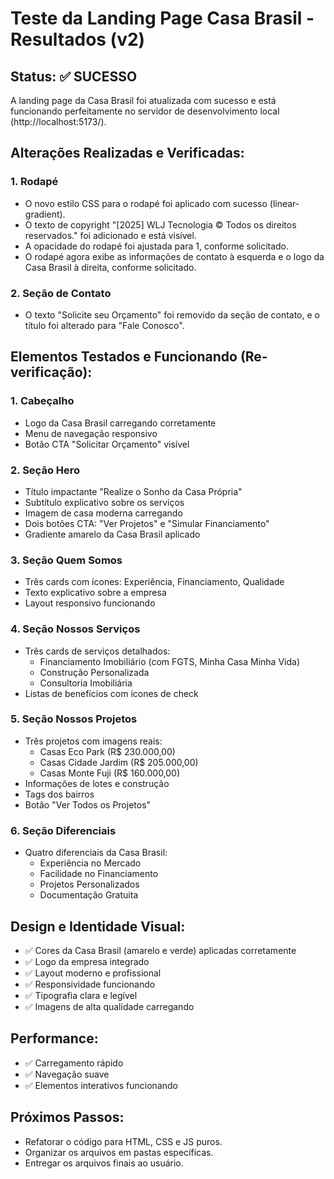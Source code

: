 # Teste da Landing Page Casa Brasil - Resultados (v2)

## Status: ✅ SUCESSO

A landing page da Casa Brasil foi atualizada com sucesso e está funcionando perfeitamente no servidor de desenvolvimento local (http://localhost:5173/).

## Alterações Realizadas e Verificadas:

### 1. Rodapé
- O novo estilo CSS para o rodapé foi aplicado com sucesso (linear-gradient).
- O texto de copyright "[2025] WLJ Tecnologia © Todos os direitos reservados." foi adicionado e está visível.
- A opacidade do rodapé foi ajustada para 1, conforme solicitado.
- O rodapé agora exibe as informações de contato à esquerda e o logo da Casa Brasil à direita, conforme solicitado.

### 2. Seção de Contato
- O texto "Solicite seu Orçamento" foi removido da seção de contato, e o título foi alterado para "Fale Conosco".

## Elementos Testados e Funcionando (Re-verificação):

### 1. Cabeçalho
- Logo da Casa Brasil carregando corretamente
- Menu de navegação responsivo
- Botão CTA "Solicitar Orçamento" visível

### 2. Seção Hero
- Título impactante "Realize o Sonho da Casa Própria"
- Subtítulo explicativo sobre os serviços
- Imagem de casa moderna carregando
- Dois botões CTA: "Ver Projetos" e "Simular Financiamento"
- Gradiente amarelo da Casa Brasil aplicado

### 3. Seção Quem Somos
- Três cards com ícones: Experiência, Financiamento, Qualidade
- Texto explicativo sobre a empresa
- Layout responsivo funcionando

### 4. Seção Nossos Serviços
- Três cards de serviços detalhados:
  - Financiamento Imobiliário (com FGTS, Minha Casa Minha Vida)
  - Construção Personalizada
  - Consultoria Imobiliária
- Listas de benefícios com ícones de check

### 5. Seção Nossos Projetos
- Três projetos com imagens reais:
  - Casas Eco Park (R$ 230.000,00)
  - Casas Cidade Jardim (R$ 205.000,00)
  - Casas Monte Fuji (R$ 160.000,00)
- Informações de lotes e construção
- Tags dos bairros
- Botão "Ver Todos os Projetos"

### 6. Seção Diferenciais
- Quatro diferenciais da Casa Brasil:
  - Experiência no Mercado
  - Facilidade no Financiamento
  - Projetos Personalizados
  - Documentação Gratuita

## Design e Identidade Visual:
- ✅ Cores da Casa Brasil (amarelo e verde) aplicadas corretamente
- ✅ Logo da empresa integrado
- ✅ Layout moderno e profissional
- ✅ Responsividade funcionando
- ✅ Tipografia clara e legível
- ✅ Imagens de alta qualidade carregando

## Performance:
- ✅ Carregamento rápido
- ✅ Navegação suave
- ✅ Elementos interativos funcionando

## Próximos Passos:
- Refatorar o código para HTML, CSS e JS puros.
- Organizar os arquivos em pastas específicas.
- Entregar os arquivos finais ao usuário.

